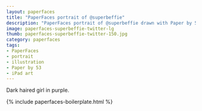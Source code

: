 ```yaml
---
layout: paperfaces
title: "PaperFaces portrait of @superbeffie"
description: "PaperFaces portrait of @superbeffie drawn with Paper by 53 on an iPad."
image: paperfaces-superbeffie-twitter-lg
thumb: paperfaces-superbeffie-twitter-150.jpg
category: paperfaces
tags: 
- PaperFaces
- portrait
- illustration
- Paper by 53
- iPad art
---
```


Dark haired girl in purple.

{% include paperfaces-boilerplate.html %}
